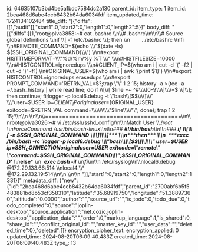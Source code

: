id: 64635107b3bd4be5a1bdc7584dc2a130
parent_id: 
item_type: 1
item_id: 2bea468d6abe4ccb8432b64da6034fdf
item_updated_time: 1724134102484
title_diff: "[{\"diffs\":[[1,\"audit\"]],\"start1\":0,\"start2\":0,\"length1\":0,\"length2\":5}]"
body_diff: "[{\"diffs\":[[1,\"root@plva3858:~# cat .bashrc  \\\n\\\\# .bashrc\\\n\\\n\\\\# Source global definitions  \\\nif \\\\[ -f /etc/bashrc \\\\]; then  \\\n        . /etc/bashrc  \\\nfi  \\\n#REMOTE_COMMAND=$(echo \\\"$(date -Is) ${SSH_ORIGINAL_COMMAND}\\\")  \\\n#export HISTTIMEFORMAT=\\\"%d/%m/%y %T \\\"  \\\n#HISTFILESIZE=10000  \\\n#HISTCONTROL=ignoredups  \\\n#CLIENT_IP=$(who am i | cut -d '(' -f2 | cut -d ')' -f1)  \\\n#ORIGINAL_USER=$(who am i | awk '{print $1}')  \\\n#export HISTCONTROL=ignoredups:erasedups  \\\n#export PROMPT_COMMAND='RETRN_VAL=$?;trap \\\"\\\" 1 2 15; history -a >(tee -a ~/.bash_history | while read line; do if \\\\[\\\\[ $line =~ ^#\\\\[0-9\\\\]\\\\*$ \\\\]\\\\]; then continue; fi;logger -p local6.debug -t \\\"bash\\\\[$$\\\\]\\\" \\\"user=$USER ip=${CLIENT_IP} originaluser=${ORIGINAL_USER} exitcode=$RETRN_VAL command=\\\\\\\\\\\"$line\\\\\\\\\\\"\\\"; done); trap 1 2 15;'\\\n\\\n&nbsp;\\\n\\\n\\\\========================================\\\n\\\nroot@plva3026:~# vi /etc/ssh/sshd_config\\\n\\\nMatch User \\\\*,!root  \\\nForceCommand /usr/bin/bash-linux\\\n\\\n### ***#!/bin/bash***\\\n\\\n### ***if \\\\[\\\\[ -n $SSH_ORIGINAL_COMMAND \\\\]\\\\]***  \\\n***then***  \\\n  ***exec /bin/bash -rc 'logger -p local6.debug \\\"bash\\\\[$$\\\\]\\\" user=$USER ip=$SSH_CONNECTION originaluser=$USER exitcode=\\\"remote\\\" \\\"command=$SSH_ORIGINAL_COMMAND\\\";$SSH_ORIGINAL_COMMAND'***  \\\n***else***  \\\n  ***exec bash -il***  \\\n***fi***\\\n\\\n&nbsp;/etc/rsyslog\\\n\\\nlocal6.debug @172.29.133.66:514  \\\nlocal4.\\\\* @172.29.132.19:514\\\n\\\n&nbsp;\\\n\\\n&nbsp;\"]],\"start1\":0,\"start2\":0,\"length1\":0,\"length2\":1331}]"
metadata_diff: {"new":{"id":"2bea468d6abe4ccb8432b64da6034fdf","parent_id":"2700abf6b5f5483881bd8b53cf358310","latitude":"35.68919750","longitude":"51.38897360","altitude":"0.0000","author":"","source_url":"","is_todo":0,"todo_due":0,"todo_completed":0,"source":"joplin-desktop","source_application":"net.cozic.joplin-desktop","application_data":"","order":0,"markup_language":1,"is_shared":0,"share_id":"","conflict_original_id":"","master_key_id":"","user_data":"","deleted_time":0},"deleted":[]}
encryption_cipher_text: 
encryption_applied: 0
updated_time: 2024-08-20T06:09:40.483Z
created_time: 2024-08-20T06:09:40.483Z
type_: 13